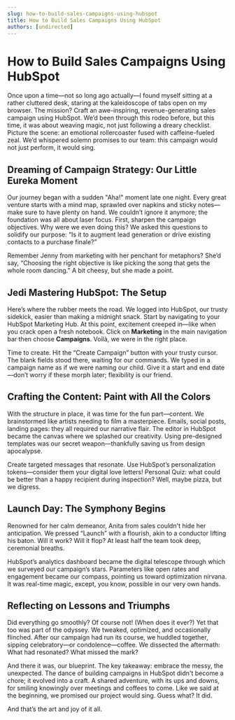```yaml
---
slug: how-to-build-sales-campaigns-using-hubspot
title: How to Build Sales Campaigns Using HubSpot
authors: [undirected]
---
```


# How to Build Sales Campaigns Using HubSpot

Once upon a time—not so long ago actually—I found myself sitting at a rather cluttered desk, staring at the kaleidoscope of tabs open on my browser. The mission? Craft an awe-inspiring, revenue-generating sales campaign using HubSpot. We’d been through this rodeo before, but this time, it was about weaving magic, not just following a dreary checklist. Picture the scene: an emotional rollercoaster fused with caffeine-fueled zeal. We’d whispered solemn promises to our team: this campaign would not just perform, it would sing.

## Dreaming of Campaign Strategy: Our Little Eureka Moment

Our journey began with a sudden "Aha!" moment late one night. Every great venture starts with a mind map, sprawled over napkins and sticky notes—make sure to have plenty on hand. We couldn’t ignore it anymore; the foundation was all about laser focus. First, sharpen the campaign objectives. Why were we even doing this? We asked this questions to solidify our purpose: “Is it to augment lead generation or drive existing contacts to a purchase finale?”

Remember Jenny from marketing with her penchant for metaphors? She’d say, “Choosing the right objective is like picking the song that gets the whole room dancing.” A bit cheesy, but she made a point.

## Jedi Mastering HubSpot: The Setup

Here’s where the rubber meets the road. We logged into HubSpot, our trusty sidekick, easier than making a midnight snack. Start by navigating to your HubSpot Marketing Hub. At this point, excitement creeped in—like when you crack open a fresh notebook. Click on **Marketing** in the main navigation bar then choose **Campaigns**. Voilà, we were in the right place.

Time to create. Hit the “Create Campaign” button with your trusty cursor. The blank fields stood there, waiting for our commands. We typed in a campaign name as if we were naming our child. Give it a start and end date—don’t worry if these morph later; flexibility is our friend.

## Crafting the Content: Paint with All the Colors

With the structure in place, it was time for the fun part—content. We brainstormed like artists needing to film a masterpiece. Emails, social posts, landing pages: they all required our narrative flair. The editor in HubSpot became the canvas where we splashed our creativity. Using pre-designed templates was our secret weapon—thankfully saving us from design apocalypse.

Create targeted messages that resonate. Use HubSpot’s personalization tokens—consider them your digital love letters! Personal Quiz: what could be better than a happy recipient during inspection? Well, maybe pizza, but we digress.

## Launch Day: The Symphony Begins

Renowned for her calm demeanor, Anita from sales couldn't hide her anticipation. We pressed “Launch” with a flourish, akin to a conductor lifting his baton. Will it work? Will it flop? At least half the team took deep, ceremonial breaths.

HubSpot’s analytics dashboard became the digital telescope through which we surveyed our campaign’s stars. Parameters like open rates and engagement became our compass, pointing us toward optimization nirvana. It was real-time magic, except, you know, possible in our very own hands.

## Reflecting on Lessons and Triumphs

Did everything go smoothly? Of course not! (When does it ever?) Yet that too was part of the odyssey. We tweaked, optimized, and occasionally flinched. After our campaign had run its course, we huddled together, sipping celebratory—or condolence—coffee. We dissected the aftermath: What had resonated? What missed the mark?

And there it was, our blueprint. The key takeaway: embrace the messy, the unexpected. The dance of building campaigns in HubSpot didn't become a chore; it evolved into a craft. A shared adventure, with its ups and downs, for smiling knowingly over meetings and coffees to come. Like we said at the beginning, we promised our project would sing. Guess what? It did.

And that’s the art and joy of it all.